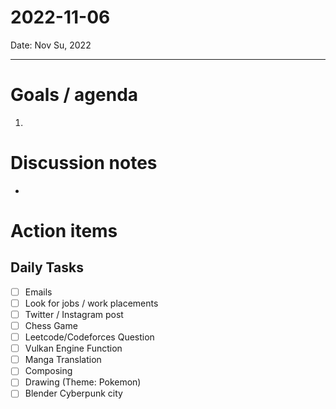 
# 2022-11-06

Date: Nov Su, 2022

---

# Goals / agenda
1. 

# Discussion notes
- 

# Action items
## Daily Tasks
- [ ] Emails
- [ ] Look for jobs / work placements
- [ ] Twitter / Instagram post
- [ ] Chess Game
- [ ] Leetcode/Codeforces Question
- [ ] Vulkan Engine Function
- [ ] Manga Translation
- [ ] Composing
- [ ] Drawing (Theme: Pokemon)
- [ ] Blender Cyberpunk city
